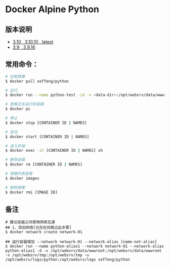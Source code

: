 # Docker Alpine Python

## 版本说明

* [3.10 , 3.10.10 , latest](https://github.com/seffeng/docker-python/tree/3.10)
* [3.9 , 3.9.16](https://github.com/seffeng/docker-python/tree/3.9)

## 常用命令：

```sh
# 拉取镜像
$ docker pull seffeng/python

# 运行
$ docker run --name python-test -id -v <data-dir>:/opt/websrv/data/wwwroot -v <tmp-dir>:/opt/websrv/tmp -v <log-dir>:/opt/websrv/logs seffeng/python

# 查看正在运行的容器
$ docker ps

# 停止
$ docker stop [CONTAINER ID | NAMES]

# 启动
$ docker start [CONTAINER ID | NAMES]

# 进入终端
$ docker exec -it [CONTAINER ID | NAMES] sh

# 删除容器
$ docker rm [CONTAINER ID | NAMES]

# 镜像列表查看
$ docker images

# 删除镜像
$ docker rmi [IMAGE ID]
```

## 备注

```shell
# 建议容器之间使用网络互通
## 1、添加网络[已存在则跳过此步骤]
$ docker network create network-01

## 运行容器增加 --network network-01 --network-alias [name-net-alias]
$ docker run --name python-alias1 --network network-01 --network-alias python-alias1 -d -v /opt/websrv/data/wwwroot:/opt/websrv/data/wwwroot -v /opt/websrv/tmp:/opt/websrv/tmp -v /opt/websrv/logs/python:/opt/websrv/logs seffeng/python
```